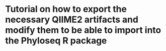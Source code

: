 # Tutorial on how to export the necessary QIIME2 artifacts and modify them to be able to import into the Phyloseq R package
